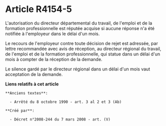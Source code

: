 # Article R4154-5

L'autorisation du directeur départemental du travail, de l'emploi et de la formation professionnelle est réputée acquise si
aucune réponse n'a été notifiée à l'employeur dans le délai d'un mois.

Le recours de l'employeur contre toute décision de rejet est adressée, par lettre recommandée avec avis de réception, au
directeur régional du travail, de l'emploi et de la formation professionnelle, qui statue dans un délai d'un mois à compter
de la réception de la demande.

Le silence gardé par le directeur régional dans un délai d'un mois vaut acceptation de la demande.

**Liens relatifs à cet article**

	**Anciens textes**:

	  - Arrêté du 8 octobre 1990 - art. 3 al 2 et 3 (Ab)

	**Créé par**:

	  - Décret n°2008-244 du 7 mars 2008 - art. (V)
